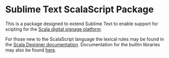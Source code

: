 # Sublime Text ScalaScript Package
This is a package designed to extend Sublime Text to enable support for scipting for the [Scala digital signage platform](http://www.scala.com/).

For those new to the ScalaScript language the lexical rules may be found in the [Scala Designer documentation](https://docs.scala.com/display/D1100/The+ScalaScript+Language). Documentation for the builtin libraries may also be found [here](http://forms.scala.com/advancedscripting/syntaxdocs5/commands.html).
